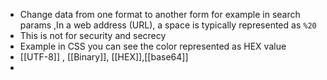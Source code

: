 - Change data from one format to another form 
  for example in search params ,In a web address (URL), a space is typically represented as `%20`
- This is not for security and secrecy
- Example in CSS you can see the color represented as HEX value
- [[UTF-8]] , [[Binary]], [[HEX]],[[base64]]
-